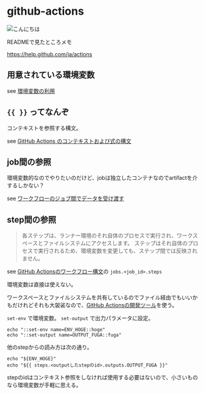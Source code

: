# github-actions

![こんにちは](https://github.com/irof/github-actions/workflows/%E3%81%93%E3%82%93%E3%81%AB%E3%81%A1%E3%81%AF/badge.svg)

READMEで見たところメモ

https://help.github.com/ja/actions

## 用意されている環境変数

see [環境変数の利用](https://help.github.com/ja/actions/automating-your-workflow-with-github-actions/using-environment-variables)

## `{{ }}` ってなんぞ

コンテキストを参照する構文。

see [GitHub Actions のコンテキストおよび式の構文](https://help.github.com/ja/actions/automating-your-workflow-with-github-actions/contexts-and-expression-syntax-for-github-actions)

## job間の参照

環境変数的なのでやりたいのだけど、jobは独立したコンテナなのでartifactを介するしかない？

see [ワークフローのジョブ間でデータを受け渡す](https://help.github.com/ja/actions/automating-your-workflow-with-github-actions/persisting-workflow-data-using-artifacts#passing-data-between-jobs-in-a-workflow)

## step間の参照

> 各ステップは、ランナー環境のそれ自体のプロセスで実行され、ワークスペースとファイルシステムにアクセスします。 ステップはそれ自体のプロセスで実行されるため、環境変数を変更しても、ステップ間では反映されません。

see [GitHub Actionsのワークフロー構文](https://help.github.com/ja/actions/automating-your-workflow-with-github-actions/workflow-syntax-for-github-actions)の `jobs.<job_id>.steps`

環境変数は直接は使えない。

ワークスペースとファイルシステムを共有しているのでファイル経由でもいいかもだけれどそれも大袈裟なので、[GitHub Actionsの開発ツール](https://help.github.com/ja/actions/automating-your-workflow-with-github-actions/development-tools-for-github-actions)を使う。

`set-env` で環境変数。 `set-output` で出力パラメータに設定。

```
echo "::set-env name=ENV_HOGE::hoge"
echo "::set-output name=OUTPUT_FUGA::fuga"
```

他のstepからの読み方は次の通り。

```
echo "${ENV_HOGE}"
echo "${{ steps.<outputしたstepのid>.outputs.OUTPUT_FUGA }}"
```

stepのidはコンテキスト参照をしなければ使用する必要はないので、小さいものなら環境変数が手軽に思える。


